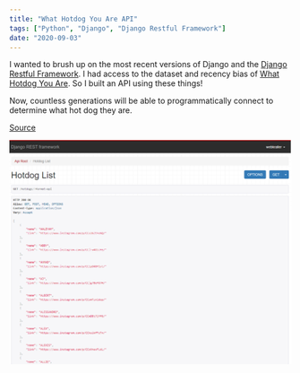```yaml
---
title: "What Hotdog You Are API"
tags: ["Python", "Django", "Django Restful Framework"]
date: "2020-09-03"
---
```


I wanted to brush up on the most recent versions of Django and the [Django Restful Framework](https://www.django-rest-framework.org/).
I had access to the dataset and recency bias of [What Hotdog You Are](/projects/seach-what-hotdog-you-are/).
So I built an API using these things!

Now, countless generations will be able to programmatically connect to determine what hot dog they are.

<a target="_blank" href="https://github.com/webkraller/hotdogsearch-api">Source</a>

![What Hotdog You Are API Screenshot](./feature.png)
